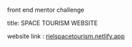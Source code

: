 front end mentor challenge

title: SPACE TOURISM WEBSITE

website link : [rielspacetourism.netlify.app](https://rielspacetourism.netlify.app/)
